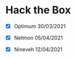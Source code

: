 # Hack the Box


- [x] Optimum                   30/03/2021
- [x] Netmon                    05/04/2021
- [x] Nineveh                   12/04/2021

